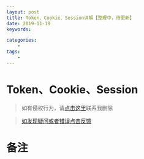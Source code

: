 ```yaml
---
layout: post
title: Token、Cookie、Session详解【整理中，待更新】
date: 2019-11-19
keywords:

categories:
    -
tags:
    -
---
```

# Token、Cookie、Session

>如有侵权行为，请[点击这里](https://github.com/cooper-q/MattMeng_hexo/issues)联系我删除

>[如发现疑问或者错误点击反馈](https://github.com/cooper-q/MattMeng_hexo/issues)

# 备注


